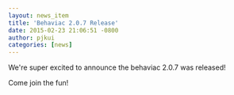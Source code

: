```yaml
---
layout: news_item
title: 'Behaviac 2.0.7 Release'
date: 2015-02-23 21:06:51 -0800
author: pjkui
categories: [news]
---
```


We're super excited to announce the behaviac 2.0.7 was released!

Come join the fun!